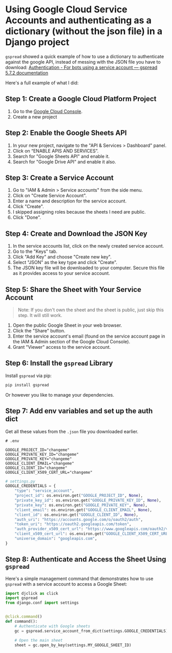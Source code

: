 # Using Google Cloud Service Accounts and authenticating as a dictionary (without the json file) in a Django project 

`gspread` showed a quick example of how to use a dictionary to authenticate against the google API, instead of messing with the JSON file you have to download: [Authentication - For bots using a service account — gspread 5.7.2 documentation](https://docs.gspread.org/en/latest/oauth2.html#for-bots-using-service-account) 

Here's a full example of what I did: 

## Step 1: Create a Google Cloud Platform Project

1. Go to the [Google Cloud Console](https://console.cloud.google.com/).
2. Create a new project

## Step 2: Enable the Google Sheets API

1. In your new project, navigate to the "API & Services > Dashboard" panel.
2. Click on “ENABLE APIS AND SERVICES”.
3. Search for "Google Sheets API" and enable it.
4. Search for "Google Drive API" and enable it also. 

## Step 3: Create a Service Account

1. Go to "IAM & Admin > Service accounts" from the side menu.
2. Click on "Create Service Account".
3. Enter a name and description for the service account.
4. Click "Create".
5. I skipped assigning roles because the sheets I need are public. 
6. Click "Done".

## Step 4: Create and Download the JSON Key

1. In the service accounts list, click on the newly created service account.
2. Go to the "Keys" tab.
3. Click "Add Key" and choose "Create new key".
4. Select "JSON" as the key type and click "Create".
5. The JSON key file will be downloaded to your computer. Secure this file as it provides access to your service account.

## Step 5: Share the Sheet with Your Service Account

> Note: If you don't own the sheet and the sheet is public, just skip this step. It will still work. 

1. Open the public Google Sheet in your web browser.
2. Click the "Share" button.
3. Enter the service account's email (found on the service account page in the IAM & Admin section of the Google Cloud Console).
4. Grant "Viewer" access to the service account.

## Step 6: Install the `gspread` Library

Install `gspread` via pip:

```sh
pip install gspread
```

Or however you like to manage your dependencies. 

## Step 7: Add env variables and set up the auth dict 

Get all these values from the `.json` file you downloaded earlier. 

```
# .env

GOOGLE_PROJECT_ID="changeme"
GOOGLE_PRIVATE_KEY_ID="changeme"
GOOGLE_PRIVATE_KEY="changeme"
GOOGLE_CLIENT_EMAIL="changeme"
GOOGLE_CLIENT_ID="changeme"
GOOGLE_CLIENT_X509_CERT_URL="changeme"
```

```python
# settings.py
GOOGLE_CREDENTIALS = {
    "type": "service_account",
    "project_id": os.environ.get("GOOGLE_PROJECT_ID", None),
    "private_key_id": os.environ.get("GOOGLE_PRIVATE_KEY_ID", None),
    "private_key": os.environ.get("GOOGLE_PRIVATE_KEY", None),
    "client_email": os.environ.get("GOOGLE_CLIENT_EMAIL", None),
    "client_id": os.environ.get("GOOGLE_CLIENT_ID", None),
    "auth_uri": "https://accounts.google.com/o/oauth2/auth",
    "token_uri": "https://oauth2.googleapis.com/token",
    "auth_provider_x509_cert_url": "https://www.googleapis.com/oauth2/v1/certs",
    "client_x509_cert_url": os.environ.get("GOOGLE_CLIENT_X509_CERT_URL", None),
    "universe_domain": "googleapis.com",
}

```

## Step 8: Authenticate and Access the Sheet Using `gspread`

Here's a simple management command that demonstrates how to use `gspread` with a service account to access a Google Sheet:

```python
import djclick as click
import gspread
from django.conf import settings


@click.command()
def command():
    # Authenticate with Google sheets
    gc = gspread.service_account_from_dict(settings.GOOGLE_CREDENTIALS)

    # Open the main sheet
    sheet = gc.open_by_key(settings.MY_GOOGLE_SHEET_ID)
```
